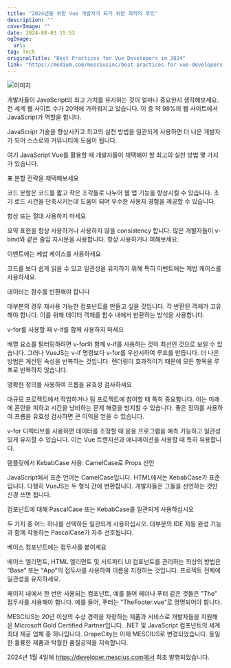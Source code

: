 ```yaml
---
title: "2024년을 위한 Vue 개발자가 되기 위한 최적의 루트"
description: ""
coverImage: ""
date: 2024-08-03 15:53
ogImage: 
  url: 
tag: Tech
originalTitle: "Best Practices for Vue Developers in 2024"
link: "https://medium.com/mesciusinc/best-practices-for-vue-developers-in-2024-dc2aab109578"
---
```




![이미지](/assets/img/BestPracticesforVueDevelopersin2024_0.png)

개발자들이 JavaScript의 최고 가치를 유지하는 것이 얼마나 중요한지 생각해보세요. 전 세계 웹 사이트 수가 20억에 가까워지고 있습니다. 이 중 약 98%의 웹 사이트에서 JavaScript가 역할을 합니다.

JavaScript 기술을 향상시키고 최고의 실천 방법을 일관되게 사용하면 더 나은 개발자가 되어 스스로와 커뮤니티에 도움이 됩니다.

여기 JavaScript Vue를 활용할 때 개발자들이 채택해야 할 최고의 실천 방법 몇 가지가 있습니다.

<div class="content-ad"></div>

표 분할 전략을 채택해보세요

코드 분할은 코드를 짧고 작은 조각들로 나누어 웹 앱 기능을 향상시킬 수 있습니다. 초기 로드 시간을 단축시키는데 도움이 되며 우수한 사용자 경험을 제공할 수 있습니다.

항상 또는 절대 사용하지 마세요

요약 표현을 항상 사용하거나 사용하지 않을 consistency 합니다. 많은 개발자들이 v-bind와 같은 줄임 지시문을 사용합니다. 항상 사용하거나 피해보세요.

<div class="content-ad"></div>

이벤트에는 케밥 케이스를 사용하세요

코드를 보다 쉽게 읽을 수 있고 일관성을 유지하기 위해 특히 이벤트에는 케밥 케이스를 사용하세요.

데이터는 함수를 반환해야 합니다

대부분의 경우 재사용 가능한 컴포넌트를 만들고 싶을 것입니다. 각 반환된 객체가 고유해야 합니다. 이를 위해 데이터 객체를 함수 내에서 반환하는 방식을 사용합니다.

<div class="content-ad"></div>

v-for를 사용할 때 v-if를 함께 사용하지 마세요

배열 요소를 필터링하려면 v-for와 함께 v-if를 사용하는 것이 최선인 것으로 보일 수 있습니다. 그러나 VueJS는 v-if 명령보다 v-for를 우선시하여 루프를 만듭니다. 더 나은 방법은 계산된 속성을 반복하는 것입니다. 렌더링이 효과적이기 때문에 모든 항목을 루프로 반복하지 않습니다.

명확한 정의를 사용하여 프롭을 유효성 검사하세요

대규모 프로젝트에서 작업하거나 팀 프로젝트에 참여할 때 특히 중요합니다. 이는 미래에 혼란을 피하고 시간을 낭비하는 문제 해결을 방지할 수 있습니다. 좋은 정의를 사용하여 프롭을 유효성 검사하면 큰 이익을 얻을 수 있습니다.

<div class="content-ad"></div>

v-for 디렉티브를 사용하면 데이터를 조정할 때 응용 프로그램을 예측 가능하고 일관성 있게 유지할 수 있습니다. 이는 Vue 트랜지션과 애니메이션을 사용할 때 특히 유용합니다.

템플릿에서 KebabCase 사용: CamelCase로 Props 선언

JavaScript에서 표준 언어는 CamelCase입니다. HTML에서는 KebabCase가 표준입니다. 다행히 VueJS는 두 형식 간에 변환합니다. 개발자들은 그들을 선언하는 것만 신경 쓰면 됩니다.

<div class="content-ad"></div>

컴포넌트에 대해 PascalCase 또는 KebabCase를 일관되게 사용하십시오

두 가지 중 어느 하나를 선택하든 일관되게 사용하십시오. 대부분의 IDE 자동 완성 기능과 함께 작동하는 PascalCase가 자주 선호됩니다.

베이스 컴포넌트에는 접두사를 붙이세요

베이스 엘리먼트, HTML 엘리먼트 및 서드파티 UI 컴포넌트를 관리하는 최상의 방법은 “Base” 또는 “App”의 접두사를 사용하여 이름을 지정하는 것입니다. 프로젝트 전체에 일관성을 유지하세요.

<div class="content-ad"></div>

페이지 내에서 한 번만 사용되는 컴포넌트, 예를 들어 헤더나 푸터 같은 것들은 "The" 접두사를 사용해야 합니다. 예를 들어, 푸터는 "TheFooter.vue"로 명명되어야 합니다.

MESCIUS는 20년 이상의 수상 경력을 자랑하는 제품과 서비스로 개발자들을 지원해 온 Microsoft Gold Certified Partner입니다. .NET 및 JavaScript 컴포넌트의 세계 최대 제공 업체 중 하나입니다. GrapeCity는 이제 MESCIUS로 변경되었습니다. 동일한 훌륭한 제품과 탁월한 품질공약을 지속합니다.

2024년 1월 4일에 https://developer.mescius.com에서 최초 발행되었습니다.
